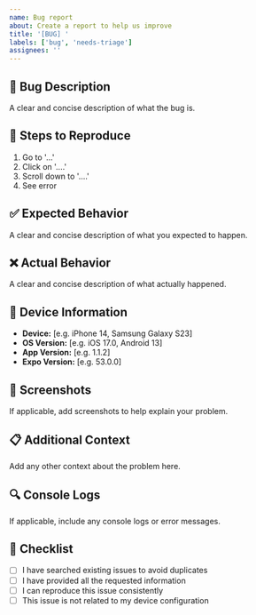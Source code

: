 ```yaml
---
name: Bug report
about: Create a report to help us improve
title: '[BUG] '
labels: ['bug', 'needs-triage']
assignees: ''
---
```


## 🐛 Bug Description
A clear and concise description of what the bug is.

## 🔄 Steps to Reproduce
1. Go to '...'
2. Click on '....'
3. Scroll down to '....'
4. See error

## ✅ Expected Behavior
A clear and concise description of what you expected to happen.

## ❌ Actual Behavior
A clear and concise description of what actually happened.

## 📱 Device Information
- **Device:** [e.g. iPhone 14, Samsung Galaxy S23]
- **OS Version:** [e.g. iOS 17.0, Android 13]
- **App Version:** [e.g. 1.1.2]
- **Expo Version:** [e.g. 53.0.0]

## 📸 Screenshots
If applicable, add screenshots to help explain your problem.

## 📋 Additional Context
Add any other context about the problem here.

## 🔍 Console Logs
If applicable, include any console logs or error messages.

## 📝 Checklist
- [ ] I have searched existing issues to avoid duplicates
- [ ] I have provided all the requested information
- [ ] I can reproduce this issue consistently
- [ ] This issue is not related to my device configuration
